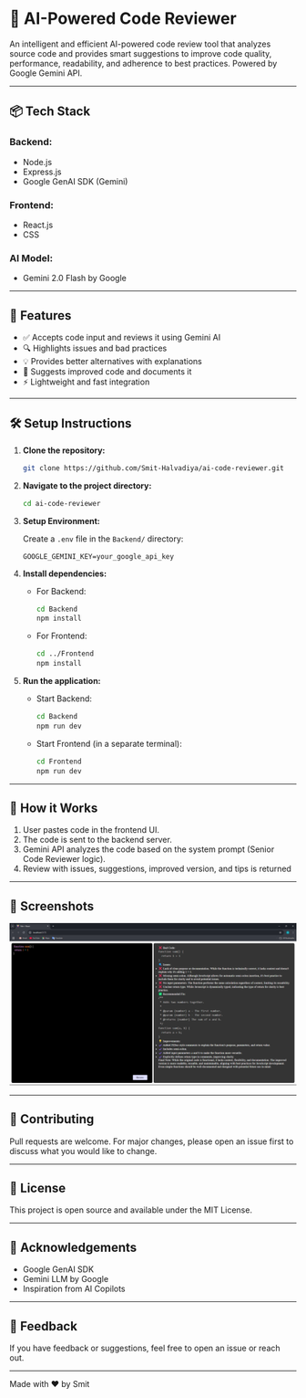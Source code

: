 # 🧠 AI-Powered Code Reviewer

An intelligent and efficient AI-powered code review tool that analyzes source code and provides smart suggestions to improve code quality, performance, readability, and adherence to best practices. Powered by Google Gemini API.

---

## 📦 Tech Stack

### Backend:
- Node.js
- Express.js
- Google GenAI SDK (Gemini)

### Frontend:
- React.js
- CSS

### AI Model:
- Gemini 2.0 Flash by Google

---

## 🚀 Features

- ✅ Accepts code input and reviews it using Gemini AI
- 🔍 Highlights issues and bad practices
- 💡 Provides better alternatives with explanations
- 📝 Suggests improved code and documents it
- ⚡ Lightweight and fast integration

---

## 🛠️ Setup Instructions

1. **Clone the repository:**
    ```bash
    git clone https://github.com/Smit-Halvadiya/ai-code-reviewer.git
    ```

2. **Navigate to the project directory:**
    ```bash
    cd ai-code-reviewer
    ```

3. **Setup Environment:**

   Create a `.env` file in the `Backend/` directory:
    ```env
    GOOGLE_GEMINI_KEY=your_google_api_key
    ```

4. **Install dependencies:**

   - For Backend:
     ```bash
     cd Backend
     npm install
     ```

   - For Frontend:
     ```bash
     cd ../Frontend
     npm install
     ```

5. **Run the application:**

   - Start Backend:
     ```bash
     cd Backend
     npm run dev
     ```

   - Start Frontend (in a separate terminal):
     ```bash
     cd Frontend
     npm run dev
     ```

---

## 🧠 How it Works

1. User pastes code in the frontend UI.
2. The code is sent to the backend server.
3. Gemini API analyzes the code based on the system prompt (Senior Code Reviewer logic).
4. Review with issues, suggestions, improved version, and tips is returned


---

## 📸 Screenshots

![AI Code Reviewer Screenshot](./assets/codeReviewer.png)

---

## 🤝 Contributing

Pull requests are welcome. For major changes, please open an issue first to discuss what you would like to change.

---

## 📄 License

This project is open source and available under the MIT License.

---

## 🙏 Acknowledgements

- Google GenAI SDK
- Gemini LLM by Google
- Inspiration from AI Copilots

---

## 💬 Feedback

If you have feedback or suggestions, feel free to open an issue or reach out.

---

Made with ❤️ by Smit

